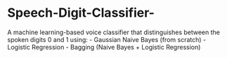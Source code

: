 # Speech-Digit-Classifier-
A machine learning-based voice classifier that distinguishes between the spoken digits 0 and 1 using: - Gaussian Naive Bayes (from scratch) - Logistic Regression - Bagging (Naive Bayes + Logistic Regression)
